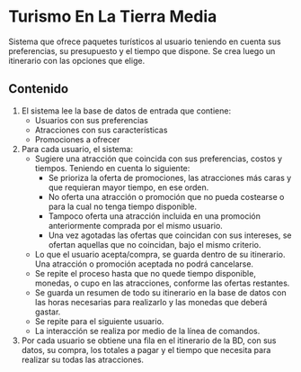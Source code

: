 # Turismo En La Tierra Media
Sistema que ofrece paquetes turísticos al usuario teniendo en cuenta sus preferencias, su presupuesto y el tiempo que dispone. Se crea luego un itinerario con las opciones que elige.

## Contenido
  1. El sistema lee la base de datos de entrada que contiene:
      - Usuarios con sus preferencias
      - Atracciones con sus características
      - Promociones a ofrecer
  2. Para cada usuario, el sistema:
      - Sugiere una atracción que coincida con sus preferencias, costos y tiempos. Teniendo en cuenta lo siguiente:
          - Se prioriza la oferta de promociones, las atracciones más caras y que requieran mayor tiempo, en ese orden.
          - No oferta una atracción o promoción que no pueda costearse o para la cual no tenga tiempo disponible.
          - Tampoco oferta una atracción incluida en una promoción anteriormente comprada por el mismo usuario.
          - Una vez agotadas las ofertas que coincidan con sus intereses, se ofertan aquellas que no coincidan, bajo el mismo criterio.
      - Lo que el usuario acepta/compra, se guarda dentro de su itinerario. Una atracción o promoción aceptada no podrá cancelarse.
      - Se repite el proceso hasta que no quede tiempo disponible, monedas, o cupo en las atracciones, conforme las ofertas restantes.
      - Se guarda un resumen de todo su itinerario en la base de datos con las horas necesarias para realizarlo y las monedas que deberá gastar.
      - Se repite para el siguiente usuario.
      - La interacción se realiza por medio de la línea de comandos.
  3. Por cada usuario se obtiene una fila en el itinerario de la BD, con sus datos, su compra, los totales a pagar y el tiempo que necesita para realizar su todas las atracciones.
